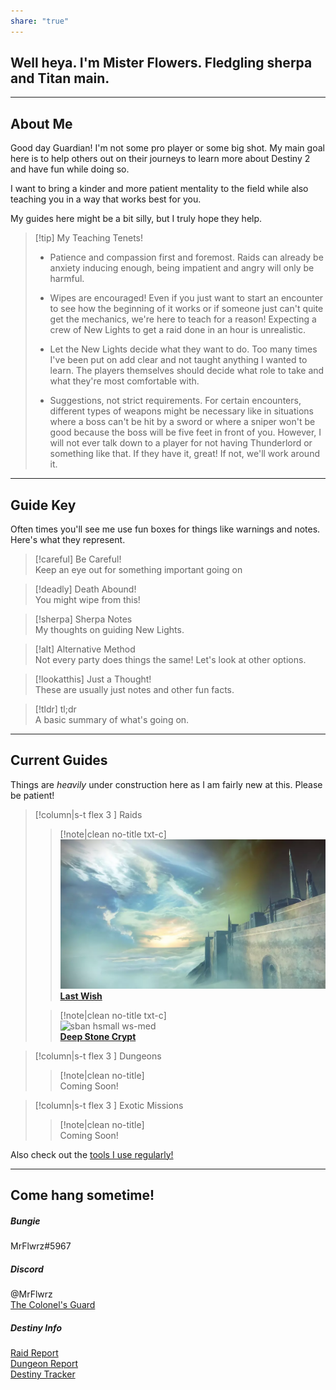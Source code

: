 ```yaml
---  
share: "true"  
---  
```

  
## Well heya. I'm Mister Flowers. Fledgling sherpa and Titan main.  
  
----  
  
## About Me  
  
Good day Guardian! I'm not some pro player or some big shot. My main goal here is to help others out on their journeys to learn more about Destiny 2 and have fun while doing so.  
  
I want to bring a kinder and more patient mentality to the field while also teaching you in a way that works best for you.  
  
My guides here might be a bit silly, but I truly hope they help.  
  
> [!tip] My Teaching Tenets!  
>  
> - Patience and compassion first and foremost. Raids can already be anxiety inducing enough, being impatient and angry will only be harmful.  
>  
> - Wipes are encouraged! Even if you just want to start an encounter to see how the beginning of it works or if someone just can't quite get the mechanics, we're here to teach for a reason! Expecting a crew of New Lights to get a raid done in an hour is unrealistic.  
>  
> - Let the New Lights decide what they want to do. Too many times I've been put on add clear and not taught anything I wanted to learn. The players themselves should decide what role to take and what they're most comfortable with.  
>  
> - Suggestions, not strict requirements. For certain encounters, different types of weapons might be necessary like in situations where a boss can't be hit by a sword or where a sniper won't be good because the boss will be five feet in front of you. However, I will not ever talk down to a player for not having Thunderlord or something like that. If they have it, great! If not, we'll work around it.  
  
---  
  
## Guide Key  
  
Often times you'll see me use fun boxes for things like warnings and notes. Here's what they represent.  
  
  
> [!careful] Be Careful!  
> Keep an eye out for something important going on  
  
> [!deadly] Death Abound!  
> You might wipe from this!  
  
> [!sherpa] Sherpa Notes  
> My thoughts on guiding New Lights.  
  
> [!alt] Alternative Method  
> Not every party does things the same! Let's look at other options.  
  
> [!lookatthis] Just a Thought!  
> These are usually just notes and other fun facts.  
  
> [!tldr] tl;dr  
> A basic summary of what's going on.  
  
----  
  
## Current Guides  
  
Things are *heavily* under construction here as I am fairly new at this. Please be patient!  
  
> [!column|s-t flex 3 ] Raids  
>  
> > [!note|clean no-title txt-c]  
> > ![sban hsmall ws-med](./assets/img/LW-DC-Banner.webp)  
> > **[Last Wish](./Raids/Last%20Wish/0%20-%20Intro%20to%20Last%20Wish.md)**  
>  
> > [!note|clean no-title txt-c]  
> > ![sban hsmall ws-med](Attachments/DSC%20Images/DSC-Banner.webp)  
> > **[Deep Stone Crypt](./Raids/Deep%20Stone%20Crypt/0.%20Intro%20to%20Deep%20Stone%20Crypt.md)**  
  
> [!column|s-t flex 3 ] Dungeons  
>  
> > [!note|clean no-title]  
> > Coming Soon!  
  
> [!column|s-t flex 3 ] Exotic Missions  
>  
> > [!note|clean no-title]  
> > Coming Soon!  
  
Also check out the [tools I use regularly!](./Useful%20Tools.md)  
  
---  
  
## Come hang sometime!  
  
##### Bungie  
  
 MrFlwrz#5967  
  
##### Discord  
  
@MrFlwrz  
 [The Colonel's Guard](https://discord.com/invite/SJujZm2WDw)  
  
##### Destiny Info  
  
[Raid Report](https://raid.report/pc/4611686018491494988)  
[Dungeon Report](https://dungeon.report/pc/4611686018491494988)  
[Destiny Tracker](https://destinytracker.com/destiny-2/profile/bungie/4611686018491494988/overview)  
